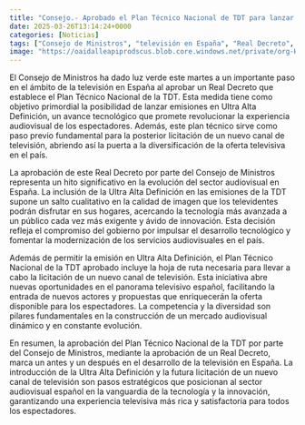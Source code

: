 ```yaml
---
title: "Consejo.- Aprobado el Plan Técnico Nacional de TDT para lanzar Ultra Alta Definición y paso previo a licitar nuevo canal"
date: 2025-03-26T13:14:24+0000
categories: [Noticias]
tags: ["Consejo de Ministros", "televisión en España", "Real Decreto", "Plan Técnico Nacional de la TDT", "Ultra Alta Definición", "licitación de un nuevo canal", "servicios audiovisuales."]
image: "https://oaidalleapiprodscus.blob.core.windows.net/private/org-HKmKxpuNw3Y88lm4EBrIPq0n/user-ZwiCXOggLL8ZNNKE2g7rXFmV/img-z26BvO7r6eAaNrKuYNxzk5T3.png?st=2025-03-26T12%3A14%3A24Z&se=2025-03-26T14%3A14%3A24Z&sp=r&sv=2024-08-04&sr=b&rscd=inline&rsct=image/png&skoid=d505667d-d6c1-4a0a-bac7-5c84a87759f8&sktid=a48cca56-e6da-484e-a814-9c849652bcb3&skt=2025-03-26T01%3A27%3A45Z&ske=2025-03-27T01%3A27%3A45Z&sks=b&skv=2024-08-04&sig=JYUj0btdydpuqqm3h3sfydk8KDaE32EP1PducCFRESs%3D"
---
```


El Consejo de Ministros ha dado luz verde este martes a un importante paso en el ámbito de la televisión en España al aprobar un Real Decreto que establece el Plan Técnico Nacional de la TDT. Esta medida tiene como objetivo primordial la posibilidad de lanzar emisiones en Ultra Alta Definición, un avance tecnológico que promete revolucionar la experiencia audiovisual de los espectadores. Además, este plan técnico sirve como paso previo fundamental para la posterior licitación de un nuevo canal de televisión, abriendo así la puerta a la diversificación de la oferta televisiva en el país.

La aprobación de este Real Decreto por parte del Consejo de Ministros representa un hito significativo en la evolución del sector audiovisual en España. La inclusión de la Ultra Alta Definición en las emisiones de la TDT supone un salto cualitativo en la calidad de imagen que los televidentes podrán disfrutar en sus hogares, acercando la tecnología más avanzada a un público cada vez más exigente y ávido de innovación. Esta decisión refleja el compromiso del gobierno por impulsar el desarrollo tecnológico y fomentar la modernización de los servicios audiovisuales en el país.

Además de permitir la emisión en Ultra Alta Definición, el Plan Técnico Nacional de la TDT aprobado incluye la hoja de ruta necesaria para llevar a cabo la licitación de un nuevo canal de televisión. Esta iniciativa abre nuevas oportunidades en el panorama televisivo español, facilitando la entrada de nuevos actores y propuestas que enriquecerán la oferta disponible para los espectadores. La competencia y la diversidad son pilares fundamentales en la construcción de un mercado audiovisual dinámico y en constante evolución.

En resumen, la aprobación del Plan Técnico Nacional de la TDT por parte del Consejo de Ministros, mediante la aprobación de un Real Decreto, marca un antes y un después en el desarrollo de la televisión en España. La introducción de la Ultra Alta Definición y la futura licitación de un nuevo canal de televisión son pasos estratégicos que posicionan al sector audiovisual español en la vanguardia de la tecnología y la innovación, garantizando una experiencia televisiva más rica y satisfactoria para todos los espectadores.
    